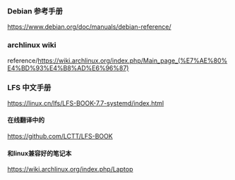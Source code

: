 
### Debian 参考手册
https://www.debian.org/doc/manuals/debian-reference/

### archlinux wiki
reference/https://wiki.archlinux.org/index.php/Main_page_(%E7%AE%80%E4%BD%93%E4%B8%AD%E6%96%87)

### LFS 中文手册
https://linux.cn/lfs/LFS-BOOK-7.7-systemd/index.html

#### 在线翻译中的
https://github.com/LCTT/LFS-BOOK

#### 和linux兼容好的笔记本
https://wiki.archlinux.org/index.php/Laptop

